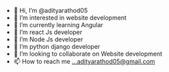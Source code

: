 - 👋 Hi, I’m @adityarathod05
- 👀 I’m interested in website development
- 🌱 I’m currently learning Angular
- 🌱 I’m react Js developer
- 🌱 I’m Node Js developer
- 🌱 I’m python django developer
- 💞️ I’m looking to collaborate on Website development
- 📫 How to reach me ...adityarathod05@gmail.com

<!---
adityarathod05/adityarathod05 is a ✨ special ✨ repository because its `README.md` (this file) appears on your GitHub profile.
You can click the Preview link to take a look at your changes.
--->
